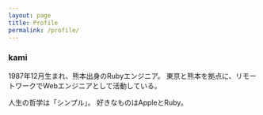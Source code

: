 ```yaml
---
layout: page
title: Profile
permalink: /profile/
---
```


### kami

1987年12月生まれ、熊本出身のRubyエンジニア。
東京と熊本を拠点に、リモートワークでWebエンジニアとして活動している。

人生の哲学は「シンプル」。
好きなものはAppleとRuby。
